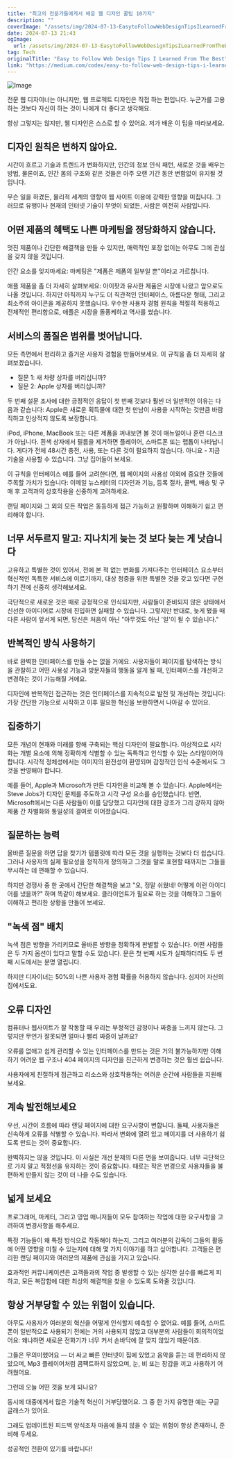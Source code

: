 ```yaml
---
title: "최고의 전문가들에게서 배운 웹 디자인 꿀팁 10가지"
description: ""
coverImage: "/assets/img/2024-07-13-EasytoFollowWebDesignTipsILearnedFromTheBest_0.png"
date: 2024-07-13 21:43
ogImage: 
  url: /assets/img/2024-07-13-EasytoFollowWebDesignTipsILearnedFromTheBest_0.png
tag: Tech
originalTitle: "Easy to Follow Web Design Tips I Learned From The Best"
link: "https://medium.com/codex/easy-to-follow-web-design-tips-i-learned-from-the-best-fb6f66a8318f"
---
```




![Image](/assets/img/2024-07-13-EasytoFollowWebDesignTipsILearnedFromTheBest_0.png)

전문 웹 디자이너는 아니지만, 웹 프로젝트 디자인은 직접 하는 편입니다. 누군가를 고용하는 것보다 자신이 하는 것이 나에게 더 좋다고 생각해요.

항상 그렇지는 않지만, 웹 디자인은 스스로 할 수 있어요. 저가 배운 이 팁을 따라보세요.

## 디자인 원칙은 변하지 않아요.


<div class="content-ad"></div>

시간이 흐르고 기술과 트렌드가 변화하지만, 인간의 정보 인식 패턴, 새로운 것을 배우는 방법, 물론이죠, 인간 몸의 구조와 같은 것들은 아주 오랜 기간 동안 변함없이 유지될 것입니다.

무슨 일을 하겼든, 물리적 세계의 영향이 웹 사이트 이용에 강력한 영향을 미칩니다. 그러므로 유행이나 현재의 인터넷 기술이 무엇이 되었든, 사람은 여전히 사람입니다.

## 어떤 제품의 혜택도 나쁜 마케팅을 정당화하지 않습니다.

멋진 제품이나 간단한 해결책을 만들 수 있지만, 매력적인 포장 없이는 아무도 그에 관심을 갖지 않을 것입니다.

<div class="content-ad"></div>

인간 요소를 잊지마세요: 마케팅은 "제품은 제품의 일부일 뿐"이라고 가르칩니다.

애플 제품을 좀 더 자세히 살펴보세요: 아이팟과 유사한 제품은 시장에 나왔고 앞으로도 나올 것입니다. 하지만 아직까지 누구도 더 직관적인 인터페이스, 아름다운 형태, 그리고 최소주의 아이콘을 제공하지 못했습니다. 우수한 사용자 경험 원칙을 적절히 적용하고 전체적인 편리함으로, 애플은 시장을 돌풍케하고 역사를 썼습니다.

## 서비스의 품질은 범위를 벗어납니다.

모든 측면에서 편리하고 즐거운 사용자 경험을 만들어보세요. 이 규칙을 좀 더 자세히 살펴보겠습니다.

<div class="content-ad"></div>

- 질문 1: 새 차량 상자를 버리십니까?
- 질문 2: Apple 상자를 버리십니까?

두 번째 설문 조사에 대한 긍정적인 응답이 첫 번째 것보다 훨씬 더 일반적인 이유는 다음과 같습니다: Apple은 새로운 획득물에 대한 첫 만남이 사용을 시작하는 것만큼 바람직하고 인상적지 않도록 보장합니다.

iPod, iPhone, MacBook 또는 다른 제품을 꺼내보면 볼 것이 매뉴얼이나 훈련 디스크가 아닙니다. 흰색 상자에서 필름을 제거하면 플레이어, 스마트폰 또는 랩톱이 나타납니다. 게다가 전체 48시간 충전, 사용, 또는 다른 것이 필요하지 않습니다. 아니요 - 지금 기술을 사용할 수 있습니다. 그냥 집어들어 보세요.

이 규칙을 인터페이스 예를 들어 고려한다면, 웹 페이지의 사용성 이외에 중요한 것들에 주목할 가치가 있습니다: 이메일 뉴스레터의 디자인과 기능, 등록 절차, 콜백, 배송 및 구매 후 고객과의 상호작용을 신중하게 고려하세요.

<div class="content-ad"></div>

랜딩 페이지와 그 외의 모든 작업은 동등하게 접근 가능하고 원활하며 이해하기 쉽고 편리해야 합니다.

## 너무 서두르지 말고: 지나치게 늦는 것 보다 늦는 게 낫습니다

고유하고 특별한 것이 있어서, 전에 본 적 없는 변화를 가져다주는 인터페이스 요소부터 혁신적인 독특한 서비스에 이르기까지, 대상 청중을 위한 특별한 것을 갖고 있다면 구현하기 전에 신중히 생각해보세요.

극단적으로 새로운 것은 때로 긍정적으로 인식되지만, 사람들이 준비되지 않은 상태에서 신선한 아이디어로 시장에 진입하면 실패할 수 있습니다. 그렇지만 반대로, 늦게 됐을 때 다른 사람이 앞서게 되면, 당신은 처음이 아닌 "아무것도 아닌 '일'이 될 수 있습니다."

<div class="content-ad"></div>

## 반복적인 방식 사용하기

바로 완벽한 인터페이스를 만들 수는 없을 거에요. 사용자들이 페이지를 탐색하는 방식을 관찰하고 어떤 사용성 기능과 방문자들의 행동을 알게 될 때, 인터페이스를 개선하고 변경하는 것이 가능해질 거에요.

디자인에 반복적인 접근하는 것은 인터페이스를 지속적으로 발전 및 개선하는 것입니다: 가장 간단한 기능으로 시작하고 이후 필요한 혁신을 보완하면서 나아갈 수 있어요.

## 집중하기

<div class="content-ad"></div>

모든 개념이 현재와 미래를 향해 구축되는 핵심 디자인이 필요합니다. 이상적으로 시각화는 개별 요소에 의해 정확하게 식별할 수 있는 독특하고 인식할 수 있는 스타일이어야 합니다. 시각적 정체성에서는 이미지의 완전성이 환영되며 감정적인 인식 수준에서도 그것을 반영해야 합니다.

예를 들어, Apple과 Microsoft가 만든 디자인을 비교해 볼 수 있습니다. Apple에서는 Steve Jobs가 디자인 문제를 주도하고 시각 구성 요소를 승인했습니다. 반면, Microsoft에서는 다른 사람들이 이를 담당했고 디자인에 대한 강조가 그리 강하지 않아 제품 간 차별화와 통일성의 결여로 이어졌습니다.

## 질문하는 능력

올바른 질문을 하면 답을 찾기가 템플릿에 따라 모든 것을 실행하는 것보다 더 쉽습니다. 그러나 사용자의 실제 필요성을 정직하게 정의하고 그것을 말로 표현할 때까지는 그들을 무시하는 데 편해할 수 있습니다.

<div class="content-ad"></div>

하지만 경쟁사 중 한 곳에서 간단한 해결책을 보고 "오, 정말 쉬웠네! 어떻게 이런 아이디어를 냈을까?" 하며 똑같이 해보세요. 클라이언트가 필요로 하는 것을 이해하고 그들이 이해하고 편리한 상황을 만들어 보세요.

## "녹색 점" 배치

녹색 점은 방향을 가리키므로 올바른 방향을 정확하게 판별할 수 있습니다. 어떤 사람들은 두 가지 옵션이 있다고 말할 수도 있습니다. 문은 첫 번째 시도가 실패하더라도 두 번째 시도에서는 분명 열립니다.

하지만 디자이너는 50%의 나쁜 사용자 경험 확률을 허용하지 않습니다. 심지어 자신의 집에서도요.

<div class="content-ad"></div>

## 오류 디자인

컴퓨터나 웹사이트가 잘 작동할 때 우리는 부정적인 감정이나 짜증을 느끼지 않는다. 그렇지만 무언가 잘못되면 얼마나 빨리 짜증이 날까요?

오류를 없애고 쉽게 관리할 수 있는 인터페이스를 만드는 것은 거의 불가능하지만 이해하기 어려운 웹 구조나 404 페이지의 디자인을 친근하게 변경하는 것은 훨씬 쉽습니다.

사용자에게 친절하게 접근하고 리소스와 상호작용하는 어려운 순간에 사람들을 지원해보세요.

<div class="content-ad"></div>

## 계속 발전해보세요

우선, 시간이 흐름에 따라 랜딩 페이지에 대한 요구사항이 변합니다. 둘째, 사용자들은 신속하게 오류를 식별할 수 있습니다. 따라서 변화에 열려 있고 페이지를 더 사용하기 쉽도록 만드는 것이 중요합니다.

완벽하지는 않을 것입니다. 이 사실은 개선 문제의 다른 면을 보여줍니다. 너무 극단적으로 가지 말고 적정선을 유지하는 것이 중요합니다. 때로는 작은 변경으로 사용자들을 불편하게 만들지 않는 것이 더 나을 수도 있습니다.

## 넓게 보세요

<div class="content-ad"></div>

프로그래머, 마케터, 그리고 영업 매니저들이 모두 참여하는 작업에 대한 요구사항을 고려하여 변경사항을 해주세요.

특정 기능들이 왜 특정 방식으로 작동해야 하는지, 그리고 여러분의 감독이 그들의 활동에 어떤 영향을 미칠 수 있는지에 대해 몇 가지 이야기를 하고 싶어합니다. 고객들은 편리한 랜딩 페이지와 여러분의 제품에 관심을 가지고 있습니다.

효과적인 커뮤니케이션은 고객들과의 작업 중 발생할 수 있는 심각한 실수를 빠르게 피하고, 모든 복잡함에 대한 최상의 해결책을 찾을 수 있도록 도와줄 것입니다.

## 항상 거부당할 수 있는 위험이 있습니다.

<div class="content-ad"></div>

아무도 사용자가 여러분의 혁신을 어떻게 인식할지 예측할 수 없어요. 예를 들어, 스마트폰이 일반적으로 사용되기 전에는 거의 사용되지 않았고 대부분의 사람들이 회의적이었어요: 왜냐하면 새로운 전화기가 너무 커서 손바닥에 잘 맞지 않았기 때문이죠.

그들은 무의미했어요 — 더 싸고 빠른 인터넷이 집에 있었고 음악을 듣는 데 편리하지 않았으며, Mp3 플레이어처럼 콤팩트하지 않았으며, 눈, 비 또는 장갑을 끼고 사용하기 어려웠어요.

그런데 오늘 어떤 것을 보게 되나요?

동시에 대중에게서 많은 기술적 혁신이 거부당했어요. 그 중 한 가지 유명한 예는 구글 글래스가 있어요.

<div class="content-ad"></div>

그래도 업데이트된 피드백 양식조차 마음에 들지 않을 수 있는 위험이 항상 존재하니, 준비해 두세요.

성공적인 전환이 있기를 바랍니다!